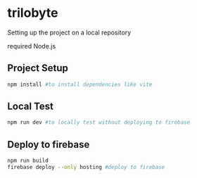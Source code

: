 # trilobyte
Setting up the project on a local repository

required Node.js

## Project Setup
```sh
npm install #to install dependencies like vite
```
## Local Test
```sh
npm run dev #to locally test without deploying to firebase
```
## Deploy to firebase
```sh
npm run build
firebase deploy --only hosting #deploy to firebase
```
